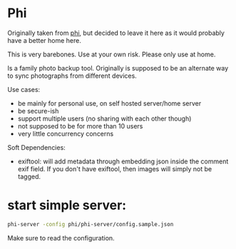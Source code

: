 # Phi

Originally taken from [phi](https://github.com/psyomn/phi), but decided
to leave it here as it would probably have a better home here.

This is very barebones. Use at your own risk. Please only use at home.

Is a family photo backup tool. Originally is supposed to be an
alternate way to sync photographs from different devices.

Use cases:
- be mainly for personal use, on self hosted server/home server
- be secure-ish
- support multiple users (no sharing with each other though)
- not supposed to be for more than 10 users
- very little concurrency concerns

Soft Dependencies:
- exiftool: will add metadata through embedding json inside the
  comment exif field. If you don't have exiftool, then images will
  simply not be tagged.

# start simple server:

```bash
phi-server -config phi/phi-server/config.sample.json
```

Make sure to read the configuration.

